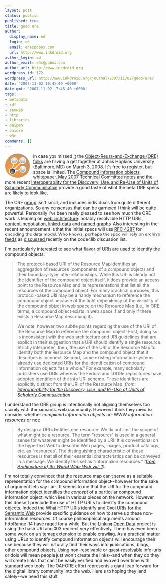 ```yaml
---
layout: post
status: publish
published: true
title: good ore
author:
  display_name: ed
  login: ed
  email: ehs@pobox.com
  url: http://www.inkdroid.org
author_login: ed
author_email: ehs@pobox.com
author_url: http://www.inkdroid.org
wordpress_id: 172
wordpress_url: http://www.inkdroid.org/journal/2007/11/02/good-ore/
date: '2007-11-02 10:45:40 +0000'
date_gmt: '2007-11-02 17:45:40 +0000'
tags:
- metadata
- rdf
- semweb
- http
- libraries
- oaipmh
- oaiore
- w3c
comments: []
---
```


<p><a href="http://www.openarchives.org/pipermail/oai-general/2007-November/000480.html"><img src="/images/ore.png" style="margin-right: 10px; border: none; float: left;"/></a>In case you missed <a href="http://www.openarchives.org/pipermail/oai-general/2007-November/000480.html">it</a> the <a href="http://www.openarchives.org/ore/">Object-Reuse-and-Exchange (ORE) folks</a> are having a get together at Johns Hopkins University (Baltimore, MD) on March 3, 2008. It's free to register, but space is limited. The <a href="http://www.openarchives.org/ore/documents/CompoundObjects-200705.html">Compound information objects whitepaper</a>, <a href="http://www.openarchives.org/ore/documents/OAI-ORE%20TC%20Meeting%20200705_public.pdf">May 2007 Technical Committee notes</a> and the more recent <a href="http://www.ctwatch.org/quarterly/articles/2007/08/interoperability-for-the-discovery-use-and-re-use-of-units-of-scholarly-communication"> Interoperability for the Discovery, Use, and Re-Use of Units of Scholarly Communication</a> provide a good taste of what the beta ORE specs are likely to look like.</p>
<p>The ORE <a href="http://www.openarchives.org/ore/ORE_Community.php">group</a> isn't small, and includes individuals from quite different organizations. So any consensus that can be garnered I think will be quite powerful. Personally I've been really pleased to see how much the ORE work is leaning on <a href="http://www.w3.org/TR/webarch/">web architecture</a>: notably resolvable HTTP URIs, <a href="http://en.wikipedia.org/wiki/Content_negotiation">content-negotiation</a>, <a href="http://www.w3.org/DesignIssues/LinkedData.html">linked-data</a> and <a href="http://www.w3.org/2004/03/trix/">named graphs</a>. Also interesting in the recent announcement is that the initial specs will use <a href="http://www.ietf.org/rfc/rfc4287.txt">RFC 4287</a> for encoding the data model. Who knows, perhaps the spec will rely on <a href="http://www.ietf.org/rfc/rfc5005.txt">archive feeds</a> as <a href="http://www.mail-archive.com/code4lib%40listserv.nd.edu/msg02060.html">discussed </a> recently on the code4lib discussion list.</p>
<p>I'm particularly interested to see what flavor of URIs are used to identify the compound objects:</p>
<blockquote><p>
The protocol-based URI of the Resource Map identifies an aggregation of resources (components of a compound object) and their boundary-type inter-relationships. While this URI is clearly not the identifier of the compound object itself, it does provide an access point to the Resource Map and its representations that list all the resources of the compound object. For many practical purposes, this protocol-based URI may be a handy mechanism to reference the compound object because of the tight dependency of the visibility of the compound object in web space on the Resource Map (i.e., in ORE terms, a compound object exists in web space if and only if there exists a Resource Map describing it).</p>
<p>We note, however, two subtle points regarding the use of the URI of the Resource Map to reference the compound object. First, doing so is inconsistent with the web architecture and URI guidelines that are explicit in their suggestion that a URI should identify a single resource. Strictly interpreted, then, the use of the URI of the Resource Map to identify both the Resource Map and the compound object that it describes is incorrect. Second, some existing information systems already use dedicated URIs for the identification of compound information objects “as a whole.” For example, many scholarly publishers use DOIs whereas the Fedora and aDORe repositories have adopted identifiers of the info URI scheme. These identifiers are explicitly distinct from the URI of the Resource Map. <i>from: <a href="http://www.ctwatch.org/quarterly/articles/2007/08/interoperability-for-the-discovery-use-and-re-use-of-units-of-scholarly-communication/6/"> Interoperability for the Discovery, Use, and Re-Use of Units of Scholarly Communication</a></i>
</p></blockquote>
<p>I understand the ORE group is intentionally not aligning themselves too closely with the semantic web community. However I think they need to consider whether <i>compound information objects</i> are WWW <i>information resources</i> or not:</p>
<blockquote><p>
By design a URI identifies one resource. We do not limit the scope of what might be a resource. The term "resource" is used in a general sense for whatever might be identified by a URI. It is conventional on the hypertext Web to describe Web pages, images, product catalogs, etc. as “resources”. The distinguishing characteristic of these resources is that all of their essential characteristics can be conveyed in a message. We identify this set as “information resources.” <i>(<a href="http://www.w3.org/TR/webarch/#id-resources">from Architecture of the World Wide Web vol. 1</a>).<br />
</i></p></blockquote>
<p>I'm not totally convinced that the resource map can't serve as a suitable representation for the compound information object--however for the sake of argument lets say I am. It seems to me that the URI for the compound information object identifies the <i>concept</i> of a particular compound information object, which lies in various pieces on the network. However this doesn't preclude the use of HTTP URLs to identify the compound objects.  Indeed the <a href="http://www.w3.org/DesignIssues/HTTP-URI2">What HTTP URIs identify</a> and <a href="http://web.archive.org/web/20100531061447/http://www.dfki.uni-kl.de:80/~sauermann/2006/11/cooluris/">Cool URIs for the Semantic Web</a> provide specific guidance on how to serve up these non-information resources. Of course philosophical arguments around httpRange-14 have raged for a while. But the <a href="http://esw.w3.org/topic/SweoIG/TaskForces/CommunityProjects/LinkingOpenData">Linking Open Data</a> project is using the hash URI and 303 redirect very effectively. There has even been some work on a <a href="http://docs.google.com/View?docid=ajch7tkjqjwz_23g8dfzc&pli=1">sitemap extension</a> to enable crawling. As a practical matter using URLs to identify compound information objects will encourage their use because they will naturally find their ways into publications, blogs, other compound objects. Using non-resolvable or quasi-resolvable info-uris or dois will mean people just won't create the links--and when they do they will create links that can't be easily verified and evolved over time with standard web tools. The OAI-ORE effort represents a giant leap forward for the digital library community into the web. Here's to hoping they land safely--we need this stuff.</p>
